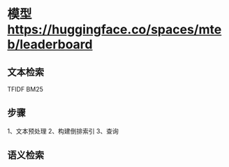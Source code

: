 # 模型 https://huggingface.co/spaces/mteb/leaderboard
## 文本检索
TFIDF
BM25

## 步骤
1、文本预处理
2、构建倒排索引
3、查询


## 语义检索